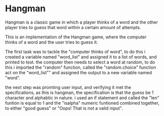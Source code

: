 # Hangman
Hangman is a classic game in which a player thinks of a word and the other player tries to guess that word within a certain amount of attempts.

This is an implementation of the Hangman game, where the computer thinks of a word and the user tries to guess it. 

The first task was to tackle the "computer thinks of  word", to do this i created a variable named "word_list"  and assigned it to a list of words, and printed to test. the computer then needs to select a word at random, to do this i imported the "random" function, called the "random.choice" function act on the "word_list"" and assigned the output to a new variable named "word".

the next step was promting user input, and verifying it met the specifications, as this is hangman, the specification is that the guess be 1 character and alphabtic in nature. i used an if statement and called the "len" funtion is equal to 1 and the "isalpha" numeric funtioned combined together, to either "good guess" or "Oops! That is not a valid input".